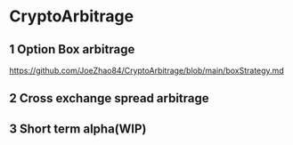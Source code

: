 # CryptoArbitrage
 
## 1 Option Box arbitrage
https://github.com/JoeZhao84/CryptoArbitrage/blob/main/boxStrategy.md

## 2 Cross exchange spread arbitrage

## 3 Short term alpha(WIP)

